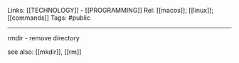 Links: [[TECHNOLOGY]] - [[PROGRAMMING]]
Rel: [[macos]]; [[linux]]; [[commands]]
Tags: #public 

--- 
rmdir - remove directory

see also: [[mkdir]], [[rm]]